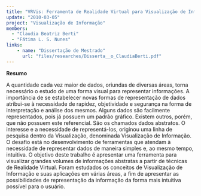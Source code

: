```yaml
---
title: "VRVis: Ferramenta de Realidade Virtual para Visualização de Informações"
update: "2010-03-05"
project: "Visualização de Informação"
members:
  - "Claudia Beatriz Berti"
  - "Fátima L. S. Nunes"
links:
    - name: "Dissertação de Mestrado"
      url: "files/researches/Disserta__o_ClaudiaBerti.pdf"
---
```



**Resumo**

A quantidade cada vez maior de dados, oriundas de diversas áreas, torna necessário o estudo de uma forma visual para representar informações. A importância de se estabelecer novas formas de representação de dados atribui-se à necessidade de rapidez, objetividade e segurança na forma de interpretação e análise dos mesmos. Alguns dados são facilmente representados, pois já possuem um padrão gráfico. Existem outros, porém, que não possuem este referencial. São os chamados dados abstratos. O interesse e a necessidade de representá-los, originou uma linha de pesquisa dentro da Visualização, denominada Visualização de Informação. O desafio está no desenvolvimento de ferramentas que atendam à necessidade de representar dados de maneira simples e, ao mesmo tempo, intuitiva. O objetivo deste trabalho é apresentar uma ferramenta para visualizar grandes volumes de informações abstratas a partir de técnicas de Realidade Virtual. Foram estudados os conceitos de Visualização de Informação e suas aplicações em várias áreas, a fim de apresentar as possibilidades de representação da informação da forma mais intuitiva possível para o usuário.

